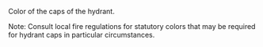 Color of the caps of the hydrant.

Note: Consult local fire regulations for statutory colors that may be required for hydrant caps in particular circumstances.